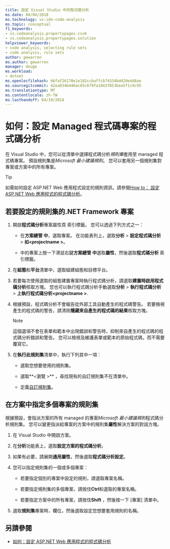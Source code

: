 ```yaml
---
title: 設定 Visual Studio 中的程式碼分析
ms.date: 04/04/2018
ms.technology: vs-ide-code-analysis
ms.topic: conceptual
f1_keywords:
- vs.codeanalysis.propertypages.csvb
- vs.codeanalysis.propertypages.solution
helpviewer_keywords:
- code analysis, selecting rule sets
- code analysis, rule sets
author: gewarren
ms.author: gewarren
manager: douge
ms.workload:
- dotnet
ms.openlocfilehash: 66faf26170e1e102ccbaffcb74334bdd20e4d8ae
ms.sourcegitcommit: 42ea834b446ac65c679fa1043f853bea5f1c9c95
ms.translationtype: MT
ms.contentlocale: zh-TW
ms.lasthandoff: 04/19/2018
---
```

# <a name="how-to-configure-code-analysis-for-a-managed-code-project"></a>如何：設定 Managed 程式碼專案的程式碼分析

在 Visual Studio 中，您可以從清單中選擇程式碼分析*規則集*套用至 managed 程式碼專案。 預設規則集是*Microsoft 最小建議規則*。 您可以套用另一個規則集對專案或方案中的所有專案。

> [!TIP]
> 如需如何設定 ASP.NET Web 應用程式設定的規則資訊，請參閱[How to： 設定 ASP.NET Web 應用程式的程式碼分析](../code-quality/how-to-configure-code-analysis-for-an-aspnet-web-application.md)。

## <a name="to-configure-a-rule-set-for-a-net-framework-project"></a>若要設定的規則集的.NET Framework 專案

1. 開啟**程式碼分析**專案屬性頁 索引標籤。 您可以透過下列方式之一：

   - 在**方案總管 中**，選取專案。 在功能表列上，選取**分析** > **設定程式碼分析** > **如\<projectname >**。

   - 中的專案上按一下滑鼠右鍵**方案總管 中**選取**屬性**，然後選取**程式碼分析** 索引標籤。

1. 在**組態**和**平台**清單中，選取組建組態和目標平台。

1. 若要每次使用選取的組態建置專案時執行程式碼分析，請選取**建置時啟用程式碼分析**核取方塊。 您也可以執行程式碼分析手動選取**分析** > **執行程式碼分析** > **上執行程式碼分析\<projectname >**.

1. 根據預設，程式碼分析不會報告從外部工具自動產生的程式碼警告。 若要檢視產生的程式碼的警告，請清除**隱藏來自產生的程式碼的結果**核取方塊。

    > [!NOTE]
    > 這個選項不會在表單和範本中出現錯誤和警告時，抑制來自產生的程式碼的程式碼分析錯誤和警告。 您可以檢視及維護表單或範本的原始程式碼，而不需要覆寫它。

1. 在**執行此規則集**清單中，執行下列其中一項：

    - 選取您想要使用的規則集。

    - 選取**\<瀏覽 >** ，尋找現有的自訂規則集不在清單中。

    - 定義[自訂規則集](../code-quality/how-to-create-a-custom-rule-set.md)。

## <a name="specify-rule-sets-for-multiple-projects-in-a-solution"></a>在方案中指定多個專案的規則集

根據預設，會指派方案的所有 managed 的專案*Microsoft 最小建議規則*程式碼分析規則集。 您可以變更指派給專案的方案中的規則集**屬性**解決方案的對話方塊。

1. 在 Visual Studio 中開啟方案。

2. 在**分析**功能表上，選取**設定方案的程式碼分析**。

3. 如果有必要，請展開**通用屬性**，然後選取**程式碼分析設定**。

4. 您可以指定規則集的一個或多個專案：

    - 若要指定個別的專案中設定的規則，請選取專案名稱。

    - 若要指定規則集的多個專案，請按住**Ctrl**和選取的專案名稱。

    - 若要指定方案中的所有專案，請按住**Shift** ，然後按一下 [專案] 清單中。

5. 選取**規則集**專案時，欄位，然後選取設定您想要套用規則的名稱。

## <a name="see-also"></a>另請參閱

- [如何：設定 ASP.NET Web 應用程式的程式碼分析](../code-quality/how-to-configure-code-analysis-for-an-aspnet-web-application.md)